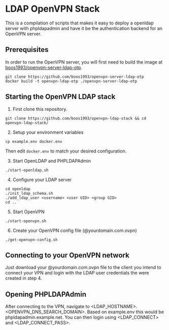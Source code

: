 # LDAP OpenVPN Stack
This is a compilation of scripts that makes it easy to deploy a openldap server with phpldapadmin and have it be the authentication backend for an OpenVPN server.

## Prerequisites
In order to run the OpenVPN server, you will first need to build the image at [boos1993/openvpn-server-ldap-otp](https://github.com/boos1993/openvpn-server-ldap-otp).

```
git clone https://github.com/boos1993/openvpn-server-ldap-otp
docker build -t openvpn-ldap-otp ./openvpn-server-ldap-otp
```
## Starting the OpenVPN LDAP stack
1) First clone this repository.
```
git clone https://github.com/boos1993/openvpn-ldap-stack && cd openvpn-ldap-stack/ 
```
2) Setup your environment variables
```
cp example.env docker.env
```
Then edit `docker.env` to match your desired configuration.

3) Start OpenLDAP and PHPLDAPAdmin
```
./start-openldap.sh
```

4) Configure your LDAP server
```
cd openldap
./init_ldap_schema.sh
./add_ldap_user <username> <user UID> <group GID>
cd ..
```

5) Start OpenVPN
```
./start-openvpn.sh
```

6) Create your OpenVPN config file (@yourdomain.com.ovpn)
```
./get-openvpn-config.sh
```

## Connecting to your OpenVPN network
Just download your @yourdomain.com.ovpn file to the client you intend to connect your VPN and login with the LDAP user credentials the were created in step 4. 

## Opening PHPLDAPAdmin
After connecting to the VPN, navigate to <LDAP_HOSTNAME>.<OPENVPN_DNS_SEARCH_DOMAIN>. Based on example.env this would be phpldapadmin.example.net. You can then login using <LDAP_CONNECT> and <LDAP_CONNECT_PASS>.
